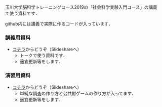 玉川大学脳科学トレーニングコース2019の「社会科学実験入門コース」の講義で使う資料です．

github内には講義で実際に作るコードが入っています．



### 講義用資料

* [コチラ](https://www.slideshare.net/goaki/20190628otree-151755735)からどうぞ（Slideshareへ）
  * トークで使う資料です．
  * 適宜更新等をします．

### 演習用資料

* [コチラ](https://www.slideshare.net/goaki/20190628otree)からどうぞ（Slideshareへ）
  * 単純な調査の作り方と公共財ゲームの作り方が入ってます．
  * 適宜更新等をします．